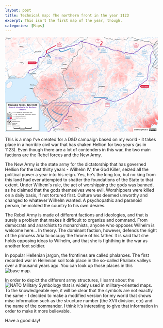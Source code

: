 ```yaml
---
layout: post
title: Technical map: The northern front in the year 1123
excerpt: This isn't the first map of the year, though.
categories: [Maps]
---
```


![](https://raw.githubusercontent.com/skalimoi/skalimoi.github.io/master/_assets/MAP-2.png)

This is a map I've created for a D&D campaign based on my world - it takes place in a horrible civil war that has shaken Hellion for two years (as in 1123). Even though there are a lot of contenders in this war, the two main factions are the Rebel forces and the New Army.

The New Army is the state army for the dictatorship that has governed Hellion for the last thirty years - Wilhelm IV, the God Killer, seized all the political power a year into his reign. Yes, he's the king too, but no king from this land had ever attempted to shatter the foundations of the State to that extent. Under Wilhem's rule, the act of worshipping the gods was banned, as he claimed that the gods themselves were evil. Worshippers were killed on a daily basis, if not tortured first. Culture was deemed unworthy and changed to whatever Wilhelm wanted. A psychopathic and paranoid person, he molded the country to his own desires.

The Rebel Army is made of different factions and ideologies, and that is surely a problem that makes it difficult to organize and command. From democrats and anarchists to monarchists, anyone who opposes Wilhelm is welcome here... In theory. The dominant faction, however, defends the right of the princess Aria to occupy the throne of his father. It is said that she holds opposing ideas to Wilhelm, and that she is fighthing in the war as another foot soldier. 

In popular Hellenian jargon, the frontlines are called phalanxes. The first recorded war in Hellenian soil took place in the so-called Phalanx valleys over a thousand years ago. You can look up those places in this ![base map](https://skalimoi.github.io/articles/2020-12/first-map-hellion).

In order to depict the different army structures, I learnt about the ![NATO Military Symbology](https://en.wikipedia.org/wiki/NATO_Joint_Military_Symbology) that is widely used in military-oriented maps. To the knowledgeable eye, it will be clear that the symbols are not exactly the same - I decided to make a modified version for my world that shows misc information such as the structure number (the XVII division, etc) and the name of the commander. I think it's interesting to give that information in order to make it more believable.

Have a good day!
